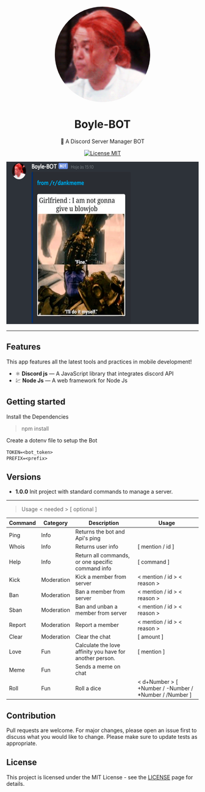 
<h1 align="center">
<br>
  <img src="assets/Boyle.jpg" alt="Boyle-Bot" width="250" height="250" style="border-radius: 50%">
<br>
<br>
Boyle-BOT
</h1>

<p align="center">🤖 A Discord Server Manager BOT</p>

<p align="center">
  <a href="https://opensource.org/licenses/MIT">
    <img src="https://img.shields.io/badge/License-MIT-blue.svg" alt="License MIT">
  </a>
</p>

<div align="center">
  <img src="assets/mdgif.gif" alt="demo" height="425">
</div>

<hr />

## Features
This app features all the latest tools and practices in mobile development!

- ⚛️ **Discord js** — A JavaScript library that integrates discord API
- 💹 **Node Js** — A web framework for Node Js

## Getting started

Install the Dependencies

> npm install

Create a dotenv file to setup the Bot

```
TOKEN=<bot_token>
PREFIX=<prefix>
```

## Versions

- **1.0.0** Init project with standard commands to manage a server.

<hr>

> Usage < needed > [ optional ]

| Command | Category | Description | Usage |
  ------------ | ------------- | ------------- | -----------
  Ping | Info | Returns the bot and Api's ping
  Whois  | Info | Returns user info | [ mention / id ]
  Help | Info | Return all commands, or one specific command info | [ command ]
  Kick | Moderation | Kick a member from server | < mention / id > < reason >
  Ban | Moderation | Ban a member from server | < mention / id > < reason >
  Sban | Moderation | Ban and unban a member from server | < mention / id > < reason >
  Report | Moderation | Report a member | < mention / id > < reason >
  Clear | Moderation | Clear the chat | [ amount ]
  Love | Fun | Calculate the love affinity you have for another person. | [ mention ]
  Meme | Fun | Sends a meme on chat | 
  Roll | Fun | Roll a dice | < d+Number > [ +Number / -Number / *Number / /Number ]

## Contribution

Pull requests are welcome. For major changes, please open an issue first to discuss what you would like to change.
Please make sure to update tests as appropriate.

## License

This project is licensed under the MIT License - see the [LICENSE](https://opensource.org/licenses/MIT) page for details.